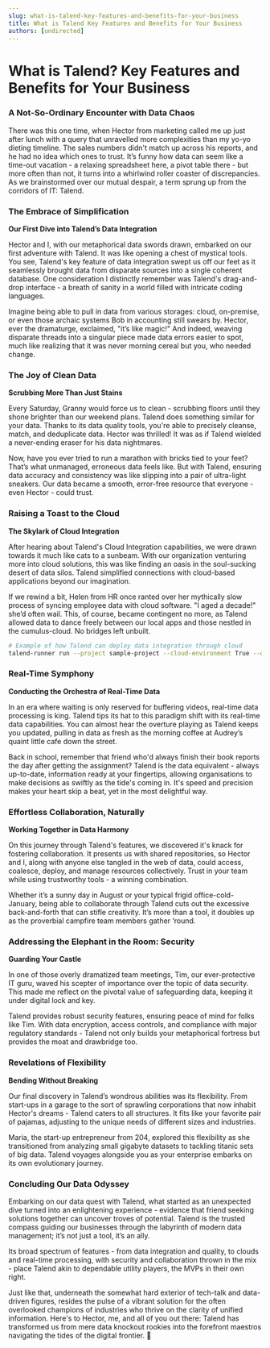 ```yaml
---
slug: what-is-talend-key-features-and-benefits-for-your-business
title: What is Talend Key Features and Benefits for Your Business
authors: [undirected]
---
```



# What is Talend? Key Features and Benefits for Your Business

### A Not-So-Ordinary Encounter with Data Chaos

There was this one time, when Hector from marketing called me up just after lunch with a query that unravelled more complexities than my yo-yo dieting timeline. The sales numbers didn't match up across his reports, and he had no idea which ones to trust. It’s funny how data can seem like a time-out vacation - a relaxing spreadsheet here, a pivot table there - but more often than not, it turns into a whirlwind roller coaster of discrepancies. As we brainstormed over our mutual despair, a term sprung up from the corridors of IT: Talend.

### The Embrace of Simplification

**Our First Dive into Talend’s Data Integration**

Hector and I, with our metaphorical data swords drawn, embarked on our first adventure with Talend. It was like opening a chest of mystical tools. You see, Talend's key feature of data integration swept us off our feet as it seamlessly brought data from disparate sources into a single coherent database. One consideration I distinctly remember was Talend's drag-and-drop interface - a breath of sanity in a world filled with intricate coding languages.

Imagine being able to pull in data from various storages: cloud, on-premise, or even those archaic systems Bob in accounting still swears by. Hector, ever the dramaturge, exclaimed, "it’s like magic!" And indeed, weaving disparate threads into a singular piece made data errors easier to spot, much like realizing that it was never morning cereal but you, who needed change.

### The Joy of Clean Data

**Scrubbing More Than Just Stains**

Every Saturday, Granny would force us to clean - scrubbing floors until they shone brighter than our weekend plans. Talend does something similar for your data. Thanks to its data quality tools, you're able to precisely cleanse, match, and deduplicate data. Hector was thrilled! It was as if Talend wielded a never-ending eraser for his data nightmares.

Now, have you ever tried to run a marathon with bricks tied to your feet? That’s what unmanaged, erroneous data feels like. But with Talend, ensuring data accuracy and consistency was like slipping into a pair of ultra-light sneakers. Our data became a smooth, error-free resource that everyone - even Hector - could trust.

### Raising a Toast to the Cloud

**The Skylark of Cloud Integration**

After hearing about Talend's Cloud Integration capabilities, we were drawn towards it much like cats to a sunbeam. With our organization venturing more into cloud solutions, this was like finding an oasis in the soul-sucking desert of data silos. Talend simplified connections with cloud-based applications beyond our imagination.

If we rewind a bit, Helen from HR once ranted over her mythically slow process of syncing employee data with cloud software. "I aged a decade!" she’d often wail. This, of course, became contingent no more, as Talend allowed data to dance freely between our local apps and those nestled in the cumulus-cloud. No bridges left unbuilt.

```bash
# Example of how Talend can deploy data integration through cloud
talend-runner run --project sample-project --cloud-environment True --dataset employee-data
```

### Real-Time Symphony

**Conducting the Orchestra of Real-Time Data**

In an era where waiting is only reserved for buffering videos, real-time data processing is king. Talend tips its hat to this paradigm shift with its real-time data capabilities. You can almost hear the overture playing as Talend keeps you updated, pulling in data as fresh as the morning coffee at Audrey’s quaint little cafe down the street.

Back in school, remember that friend who'd always finish their book reports the day after getting the assignment? Talend is the data equivalent - always up-to-date, information ready at your fingertips, allowing organisations to make decisions as swiftly as the tide's coming in. It's speed and precision makes your heart skip a beat, yet in the most delightful way.

### Effortless Collaboration, Naturally

**Working Together in Data Harmony**

On this journey through Talend's features, we discovered it's knack for fostering collaboration. It presents us with shared repositories, so Hector and I, along with anyone else tangled in the web of data, could access, coalesce, deploy, and manage resources collectively. Trust in your team while using trustworthy tools - a winning combination.

Whether it’s a sunny day in August or your typical frigid office-cold-January, being able to collaborate through Talend cuts out the excessive back-and-forth that can stifle creativity. It’s more than a tool, it doubles up as the proverbial campfire team members gather ‘round.

### Addressing the Elephant in the Room: Security

**Guarding Your Castle**

In one of those overly dramatized team meetings, Tim, our ever-protective IT guru, waved his scepter of importance over the topic of data security. This made me reflect on the pivotal value of safeguarding data, keeping it under digital lock and key.

Talend provides robust security features, ensuring peace of mind for folks like Tim. With data encryption, access controls, and compliance with major regulatory standards - Talend not only builds your metaphorical fortress but provides the moat and drawbridge too.

### Revelations of Flexibility

**Bending Without Breaking**

Our final discovery in Talend’s wondrous abilities was its flexibility. From start-ups in a garage to the sort of sprawling corporations that now inhabit Hector's dreams - Talend caters to all structures. It fits like your favorite pair of pajamas, adjusting to the unique needs of different sizes and industries.

Maria, the start-up entrepreneur from 204, explored this flexibility as she transitioned from analyzing small gigabyte datasets to tackling titanic sets of big data. Talend voyages alongside you as your enterprise embarks on its own evolutionary journey.

### Concluding Our Data Odyssey 

Embarking on our data quest with Talend, what started as an unexpected dive turned into an enlightening experience - evidence that friend seeking solutions together can uncover troves of potential. Talend is the trusted compass guiding our businesses through the labyrinth of modern data management; it’s not just a tool, it’s an ally.

Its broad spectrum of features - from data integration and quality, to clouds and real-time processing, with security and collaboration thrown in the mix - place Talend akin to dependable utility players, the MVPs in their own right.

Just like that, underneath the somewhat hard exterior of tech-talk and data-driven figures, resides the pulse of a vibrant solution for the often overlooked champions of industries who thrive on the clarity of unified information. Here's to Hector, me, and all of you out there: Talend has transformed us from mere data knockout rookies into the forefront maestros navigating the tides of the digital frontier. 🌟